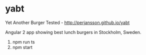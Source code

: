 # yabt
Yet Another Burger Tested - http://perjansson.github.io/yabt

Angular 2 app showing best lunch burgers in Stockholm, Sweden.

1. npm run ts
2. npm start
